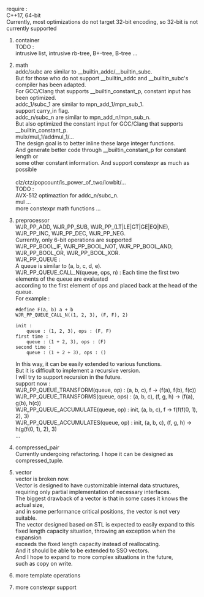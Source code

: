 require : \
C++17, 64-bit   \
Currently, most optimizations do not target 32-bit encoding, so 32-bit is not currently supported

1. container \
    TODO :  \
    intrusive list, intrusive rb-tree, B+-tree, B-tree ...

2. math \
    addc/subc are similar to __builtin_addc/__builtin_subc.    \
    But for those who do not support __builtin_addc and __builtin_subc's compiler has been adapted. \
    For GCC/Clang that supports __builtin_constant_p, constant input has been optimized.  \
    addc_1/subc_1 are similar to mpn_add_1/mpn_sub_1. \
    support carry_in flag.  \
    addc_n/subc_n are similar to mpn_add_n/mpn_sub_n. \
    But also optimized the constant input for GCC/Clang that supports __builtin_constant_p. \
    mulx/mul_1/addmul_1/... \
    The design goal is to better inline these large integer functions.    \
    And generate better code through __builtin_constant_p for constant length or    \
    some other constant information. And support constexpr as much as possible  \
    \
    clz/ctz/popcount/is_power_of_two/lowbit/... \
    TODO : \
    AVX-512 optimaztion for addc_n/subc_n.  \
    mul ... \
    more constexpr math functions ...

3. preprocessor \
    WJR_PP_ADD, WJR_PP_SUB, WJR_PP_(LT|LE|GT|GE|EQ|NE), WJR_PP_INC, WJR_PP_DEC, WJR_PP_NEG. \
    Currently, only 6-bit operations are supported  \
    WJR_PP_BOOL_IF, WJR_PP_BOOL_NOT, WJR_PP_BOOL_AND, WJR_PP_BOOL_OR, WJR_PP_BOOL_XOR.  \
    WJR_PP_QUEUE :  \
    A queue is similar to (a, b, c, d, e).    \
    WJR_PP_QUEUE_CALL_N(queue, ops, n) : Each time the first two elements of the queue are evaluated   \
    according to the first element of ops and placed back at the head of the queue.     \
    For example : 
    ```
    #define F(a, b) a + b
    WJR_PP_QUEUE_CALL_N((1, 2, 3), (F, F), 2) 

    init :
        queue : (1, 2, 3), ops : (F, F)
    first time :
        queue : (1 + 2, 3), ops : (F)
    second time :
        queue : (1 + 2 + 3), ops : ()
    ```
    In this way, it can be easily extended to various functions.    \
    But it is difficult to implement a recursive version.   \
    I will try to support recursion in the future.  \
    support now :   \
    WJR_PP_QUEUE_TRANSFORM(queue, op) : (a, b, c), f -> (f(a), f(b), f(c))  \
    WJR_PP_QUEUE_TRANSFORMS(queue, ops) : (a, b, c), (f, g, h) -> (f(a), g(b), h(c))    \
    WJR_PP_QUEUE_ACCUMULATE(queue, op) : init, (a, b, c), f -> f(f(f(0, 1), 2), 3)  \
    WJR_PP_QUEUE_ACCUMULATES(queue, op) : init, (a, b, c), (f, g, h) -> h(g(f(0, 1), 2), 3) \
    ...

4. compressed_pair  \
    Currently undergoing refactoring. I hope it can be designed as compressed_tuple.

5. vector   \
    vector is broken now.   \
    Vector is designed to have customizable internal data structures,   \
    requiring only partial implementation of necessary interfaces.  \
    The biggest drawback of a vector is that in some cases it knows the actual size,    \
    and in some performance critical positions, the vector is not very suitable. \
    The vector designed based on STL is expected to easily expand to this \
    fixed length capacity situation, throwing an exception when the expansion \
    exceeds the fixed length capacity instead of reallocating. \
    And it should be able to be extended to SSO vectors. \
    And I hope to expand to more complex situations in the future, \
    such as copy on write.

6. more template operations

7. more constexpr support